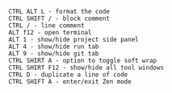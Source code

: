     CTRL ALT L - format the code
    CTRL SHIFT / - block comment
    CTRL / - line comment
    ALT f12 - open terminal
    ALT 1 - show/hide project side panel
    ALT 4 - show/hide run tab
    ALT 9 - show/hide git tab
    CTRL SHIRT A - option to toggle soft wrap
    CTRL SHIRT F12 - show/hide all tool windows
    CTRL D - duplicate a line of code
    CTRL SHIFT A - enter/exit Zen mode
